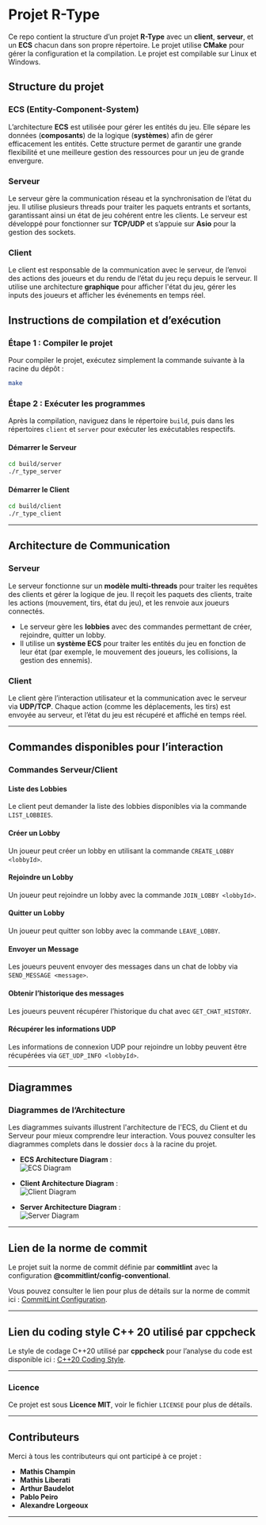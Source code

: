 
# Projet R-Type

Ce repo contient la structure d’un projet **R-Type** avec un **client**, **serveur**, et un **ECS** chacun dans son propre répertoire. Le projet utilise **CMake** pour gérer la configuration et la compilation. Le projet est compilable sur Linux et Windows.

## Structure du projet

### ECS (Entity-Component-System)
L’architecture **ECS** est utilisée pour gérer les entités du jeu. Elle sépare les données (**composants**) de la logique (**systèmes**) afin de gérer efficacement les entités. Cette structure permet de garantir une grande flexibilité et une meilleure gestion des ressources pour un jeu de grande envergure.

### Serveur
Le serveur gère la communication réseau et la synchronisation de l’état du jeu. Il utilise plusieurs threads pour traiter les paquets entrants et sortants, garantissant ainsi un état de jeu cohérent entre les clients. Le serveur est développé pour fonctionner sur **TCP/UDP** et s’appuie sur **Asio** pour la gestion des sockets.

### Client
Le client est responsable de la communication avec le serveur, de l’envoi des actions des joueurs et du rendu de l’état du jeu reçu depuis le serveur. Il utilise une architecture **graphique** pour afficher l'état du jeu, gérer les inputs des joueurs et afficher les événements en temps réel.

## Instructions de compilation et d’exécution

### Étape 1 : Compiler le projet

Pour compiler le projet, exécutez simplement la commande suivante à la racine du dépôt :

```bash
make
```

### Étape 2 : Exécuter les programmes

Après la compilation, naviguez dans le répertoire `build`, puis dans les répertoires `client` et `server` pour exécuter les exécutables respectifs.

#### Démarrer le Serveur

```bash
cd build/server
./r_type_server
```

#### Démarrer le Client

```bash
cd build/client
./r_type_client
``` 

---

## Architecture de Communication

### Serveur
Le serveur fonctionne sur un **modèle multi-threads** pour traiter les requêtes des clients et gérer la logique de jeu. Il reçoit les paquets des clients, traite les actions (mouvement, tirs, état du jeu), et les renvoie aux joueurs connectés. 

- Le serveur gère les **lobbies** avec des commandes permettant de créer, rejoindre, quitter un lobby.
- Il utilise un **système ECS** pour traiter les entités du jeu en fonction de leur état (par exemple, le mouvement des joueurs, les collisions, la gestion des ennemis).

### Client
Le client gère l’interaction utilisateur et la communication avec le serveur via **UDP/TCP**. Chaque action (comme les déplacements, les tirs) est envoyée au serveur, et l’état du jeu est récupéré et affiché en temps réel. 

---

## Commandes disponibles pour l’interaction

### Commandes Serveur/Client

#### Liste des Lobbies
Le client peut demander la liste des lobbies disponibles via la commande `LIST_LOBBIES`.

#### Créer un Lobby
Un joueur peut créer un lobby en utilisant la commande `CREATE_LOBBY <lobbyId>`.

#### Rejoindre un Lobby
Un joueur peut rejoindre un lobby avec la commande `JOIN_LOBBY <lobbyId>`.

#### Quitter un Lobby
Un joueur peut quitter son lobby avec la commande `LEAVE_LOBBY`.

#### Envoyer un Message
Les joueurs peuvent envoyer des messages dans un chat de lobby via `SEND_MESSAGE <message>`.

#### Obtenir l’historique des messages
Les joueurs peuvent récupérer l’historique du chat avec `GET_CHAT_HISTORY`.

#### Récupérer les informations UDP
Les informations de connexion UDP pour rejoindre un lobby peuvent être récupérées via `GET_UDP_INFO <lobbyId>`.

---

## Diagrammes

### Diagrammes de l’Architecture

Les diagrammes suivants illustrent l'architecture de l'ECS, du Client et du Serveur pour mieux comprendre leur interaction. Vous pouvez consulter les diagrammes complets dans le dossier `docs` à la racine du projet.

- **ECS Architecture Diagram** :  
  ![ECS Diagram](docs/diagramme_ecs.png)
  
- **Client Architecture Diagram** :  
  ![Client Diagram](docs/diagramme_client.png)
  
- **Server Architecture Diagram** :  
  ![Server Diagram](docs/diagramme_server.png)


---

## Lien de la norme de commit

Le projet suit la norme de commit définie par **commitlint** avec la configuration **@commitlint/config-conventional**.

Vous pouvez consulter le lien pour plus de détails sur la norme de commit ici : [CommitLint Configuration](https://www.npmjs.com/package/@commitlint/config-conventional).

---

## Lien du coding style C++ 20 utilisé par cppcheck

Le style de codage C++20 utilisé par **cppcheck** pour l’analyse du code est disponible ici : [C++20 Coding Style](https://github.com/danmar/cppcheck/blob/main/man/manual.md).

---

### Licence

Ce projet est sous **Licence MIT**, voir le fichier `LICENSE` pour plus de détails.

---

## Contributeurs

Merci à tous les contributeurs qui ont participé à ce projet :

- **Mathis Champin**
- **Mathis Liberati**
- **Arthur Baudelot**
- **Pablo Peiro**
- **Alexandre Lorgeoux**

---

